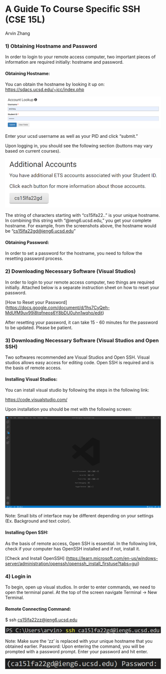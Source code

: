 # A Guide To Course Specific SSH (CSE 15L)

Arvin Zhang

### 1) Obtaining Hostname and Password

In order to login to your remote access computer, two important pieces of information are required initially: hostname and password.

#### Obtaining Hostname:

You can obtain the hostname by looking it up on:<br/>
https://sdacs.ucsd.edu/~icc/index.php

![login screenshot](/imgs/login.png)

Enter your ucsd username as well as your PID and click “submit.”

Upon logging in, you should see the following section (buttons may vary based on current courses).

![additionalAccountSS](/imgs/additionalAccount.png)

The string of characters starting with “cs15lfa22..” is your unique hostname. In combining this string with “@ieng6.ucsd.edu,” you get your complete hostname. For example, from the screenshots above, the hostname would be “cs15lfa22gd@ieng6.ucsd.edu”

#### Obtaining Password:

In order to set a password for the hostname, you need to follow the resetting password process.

### 2) Downloading Necessary Software (Visual Studios)

In order to login to your remote access computer, two things are required initially. Attached below is a separate instruction sheet on how to reset your password.

[How to Reset your Password] (https://docs.google.com/document/d/1hs7CyQeh-MdUfM9uv99i8tqfneos6Y8bDU0uhn1wqho/edit)

After resetting your password, it can take 15 - 60 minutes for the password to be updated. Please be patient.

### 3) Downloading Necessary Software (Visual Studios and Open SSH)

Two softwares recommended are Visual Studios and Open SSH. Visual studios allows easy access for editing code. Open SSH is required and is the basis of remote access.

#### Installing Visual Studios:

You can install visual studio by following the steps in the following link:

https://code.visualstudio.com/

Upon installation you should be met with the following screen:

![vsCode](/imgs/vscode.png)

Note: Small bits of interface may be different depending on your settings (Ex. Background and text color).

#### Installing Open SSH:

As the basis of remote access, Open SSH is essential. In the following link, check if your computer has OpenSSH installed and if not, install it.

[Check and Install OpenSSH] (https://learn.microsoft.com/en-us/windows-server/administration/openssh/openssh_install_firstuse?tabs=gui)

### 4) Login in

To begin, open up visual studios. In order to enter commands, we need to open the terminal panel. At the top of the screen navigate Terminal -> New Terminal.

#### Remote Connecting Command:

$ ssh cs15lfa22zz@ieng6.ucsd.edu

![sshCmd](/imgs/sshCmd.png)

Note: Make sure the ‘zz’ is replaced with your unique hostname that you obtained earlier.
Password:
Upon entering the command, you will be prompted with a password prompt. Enter your password and hit enter.

![passwordCmd](/imgs/passwordcmd.png)

